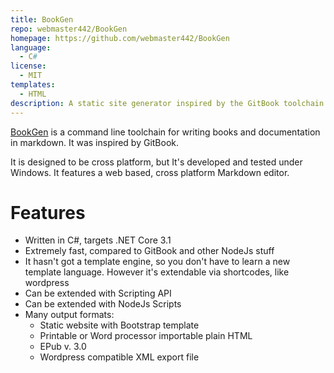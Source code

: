 ```yaml
---
title: BookGen
repo: webmaster442/BookGen
homepage: https://github.com/webmaster442/BookGen
language:
  - C#
license:
  - MIT
templates:
  - HTML
description: A static site generator inspired by the GitBook toolchain.
---
```


[BookGen](https://github.com/webmaster442/BookGen) is a command line toolchain for writing books and documentation in markdown. It was inspired by GitBook. 

It is designed to be cross platform, but It's developed and tested under Windows. It features a web based, cross platform Markdown editor.

# Features

- Written in C#, targets .NET Core 3.1
- Extremely fast, compared to GitBook and other NodeJs stuff
- It hasn't got a template engine, so you don't have to learn a new template language. However it's extendable via shortcodes, like wordpress
- Can be extended with Scripting API
- Can be extended with NodeJs Scripts
- Many output formats: 
    - Static website with Bootstrap template
    - Printable or Word processor importable plain HTML
    - EPub v. 3.0
    - Wordpress compatible XML export file

